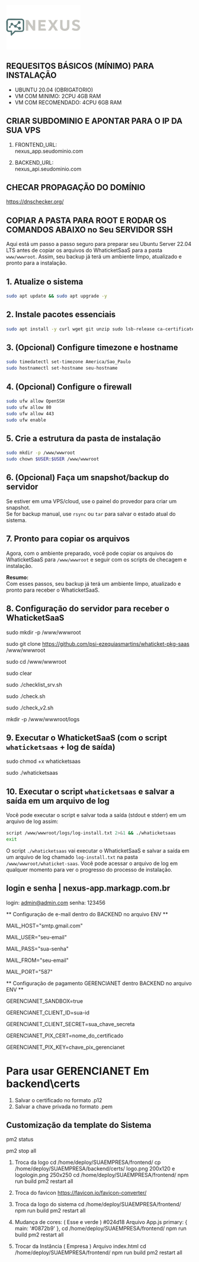 <img src="/temp/logo.png" />

## REQUESITOS BÁSICOS (MÍNIMO) PARA INSTALAÇÃO
<ul>
  <li>UBUNTU 20.04 (OBRIGATORIO)</li>
  <li>VM COM MINIMO: 2CPU 4GB RAM</li>
  <li>VM COM RECOMENDADO: 4CPU 6GB RAM</li>  
</ul>

## CRIAR SUBDOMINIO E APONTAR PARA O IP DA SUA VPS ##

1.  FRONTEND_URL:  
nexus_app.seudominio.com

3.  BACKEND_URL:  
nexus_api.seudominio.com

## CHECAR PROPAGAÇÃO DO DOMÍNIO ##

https://dnschecker.org/

## COPIAR A PASTA PARA ROOT E RODAR OS COMANDOS ABAIXO no Seu SERVIDOR SSH ##

Aqui está um passo a passo seguro para preparar seu Ubuntu Server 22.04 LTS antes de copiar os arquivos do WhaticketSaaS para a pasta `www/wwwroot`. Assim, seu backup já terá um ambiente limpo, atualizado e pronto para a instalação.

## 1. Atualize o sistema

```sh
sudo apt update && sudo apt upgrade -y
```
## 2. Instale pacotes essenciais

```sh
sudo apt install -y curl wget git unzip sudo lsb-release ca-certificates build-essential
```

## 3. (Opcional) Configure timezone e hostname

```sh
sudo timedatectl set-timezone America/Sao_Paulo
sudo hostnamectl set-hostname seu-hostname
```

## 4. (Opcional) Configure o firewall

```sh
sudo ufw allow OpenSSH
sudo ufw allow 80
sudo ufw allow 443
sudo ufw enable
```

## 5. Crie a estrutura da pasta de instalação

```sh
sudo mkdir -p /www/wwwroot
sudo chown $USER:$USER /www/wwwroot
```

## 6. (Opcional) Faça um snapshot/backup do servidor

Se estiver em uma VPS/cloud, use o painel do provedor para criar um snapshot.  
Se for backup manual, use `rsync` ou `tar` para salvar o estado atual do sistema.

## 7. Pronto para copiar os arquivos

Agora, com o ambiente preparado, você pode copiar os arquivos do WhaticketSaaS para `/www/wwwroot` e seguir com os scripts de checagem e instalação.

**Resumo:**  
Com esses passos, seu backup já terá um ambiente limpo, atualizado e pronto para receber o WhaticketSaaS.  

## 8. Configuração do servidor para receber o WhaticketSaaS

sudo mkdir -p /www/wwwroot

sudo git clone https://github.com/psi-ezequiasmartins/whaticket-pkg-saas /www/wwwroot

sudo cd /www/wwwroot

sudo clear

sudo ./checklist_srv.sh

sudo ./check.sh

sudo ./check_v2.sh


mkdir -p /www/wwwroot/logs

## 9. Executar o WhaticketSaaS (com o script `whaticketsaas` + log de saída)
sudo chmod +x whaticketsaas

sudo ./whaticketsaas


## 10. Executar o script `whaticketsaas` e salvar a saída em um arquivo de log
Você pode executar o script e salvar toda a saída (stdout e stderr) em um arquivo de log assim:

```sh
script /www/wwwroot/logs/log-install.txt 2>&1 && ./whaticketsaas
exit
```

O script `./whaticketsaas` vai executar o WhaticketSaaS e salvar a saída em um arquivo de log chamado `log-install.txt` na pasta `/www/wwwroot/whaticket-saas`. Você pode acessar o arquivo de log em qualquer momento para ver o progresso do processo de instalação.

## login e senha | nexus-app.markagp.com.br

login: admin@admin.com
senha: 123456

** Configuração de e-mail dentro do BACKEND no arquivo ENV **

MAIL_HOST="smtp.gmail.com"

MAIL_USER="seu-email"

MAIL_PASS="sua-senha"

MAIL_FROM="seu-email"

MAIL_PORT="587"

** Configuração de pagamento GERENCIANET dentro BACKEND no arquivo ENV **

GERENCIANET_SANDBOX=true

GERENCIANET_CLIENT_ID=sua-id

GERENCIANET_CLIENT_SECRET=sua_chave_secreta

GERENCIANET_PIX_CERT=nome_do_certificado

GERENCIANET_PIX_KEY=chave_pix_gerencianet


# Para usar GERENCIANET Em backend\certs

1.  Salvar o certificado no formato .p12
2.  Salvar a chave privada no formato .pem

## Customização da template do Sistema

pm2 status

pm2 stop all

1. Troca da logo
cd /home/deploy/SUAEMPRESA/frontend/
cp /home/deploy/SUAEMPRESA/backend/certs/
logo.png 200x120 e logologin.png 250x250
cd /home/deploy/SUAEMPRESA/frontend/
npm run build
pm2 restart all

2. Troca do favicon
https://favicon.io/favicon-converter/

3. Troca da logo do sistema
cd /home/deploy/SUAEMPRESA/frontend/
npm run build
pm2 restart all

4. Mudança de cores: 
( Esse e verde ) #024d18
Arquivo App.js 
primary: { main: '#0872b9' },
cd /home/deploy/SUAEMPRESA/frontend/
npm run build
pm2 restart all

5. Trocar da Instância ( Empresa )
Arquivo index.html
cd /home/deploy/SUAEMPRESA/frontend/
npm run build
pm2 restart all
